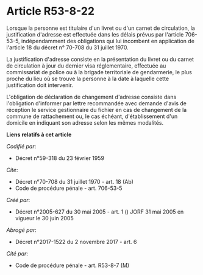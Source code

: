 # Article R53-8-22

Lorsque la personne est titulaire d'un livret ou d'un carnet de circulation, la justification d'adresse est effectuée dans
les délais prévus par l'article 706-53-5, indépendamment des obligations qui lui incombent en application de l'article 18 du
décret n° 70-708 du 31 juillet 1970. 

La justification d'adresse consiste en la présentation du livret ou du carnet de circulation à jour du dernier visa
réglementaire, effectuée au commissariat de police ou à la brigade territoriale de gendarmerie, le plus proche du lieu où se
trouve la personne à la date à laquelle cette justification doit intervenir. 

L'obligation de déclaration de changement d'adresse consiste dans l'obligation d'informer par lettre recommandée avec demande
d'avis de réception le service gestionnaire du fichier en cas de changement de la commune de rattachement ou, le cas échéant,
d'établissement d'un domicile en indiquant son adresse selon les mêmes modalités.

**Liens relatifs à cet article**

_Codifié par_:

  - Décret n°59-318 du 23 février 1959

_Cite_:

  - Décret n°70-708 du 31 juillet 1970 - art. 18 (Ab)
  - Code de procédure pénale - art. 706-53-5

_Créé par_:

  - Décret n°2005-627 du 30 mai 2005 - art. 1 () JORF 31 mai 2005 en vigueur le  30 juin 2005

_Abrogé par_:

  - Décret n°2017-1522 du 2 novembre 2017 - art. 6

_Cité par_:

  - Code de procédure pénale - art. R53-8-7 (M)
